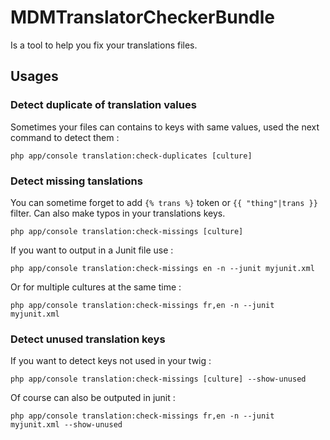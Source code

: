 # MDMTranslatorCheckerBundle

Is a tool to help you fix your translations files.

## Usages

### Detect duplicate of translation values

Sometimes your files can contains to keys with same values, used the next command to detect them :

````
php app/console translation:check-duplicates [culture]
````

### Detect missing tanslations

You can sometime forget to add `{% trans %}` token or `{{ "thing"|trans }}` filter. Can also make typos in your translations keys.

````
php app/console translation:check-missings [culture]
````

If you want to output in a Junit file use :

````
php app/console translation:check-missings en -n --junit myjunit.xml
````

Or for multiple cultures at the same time :

````
php app/console translation:check-missings fr,en -n --junit myjunit.xml
````

### Detect unused translation keys

If you want to detect keys not used in your twig :

````
php app/console translation:check-missings [culture] --show-unused
````

Of course can also be outputed in junit :

````
php app/console translation:check-missings fr,en -n --junit myjunit.xml --show-unused
````
